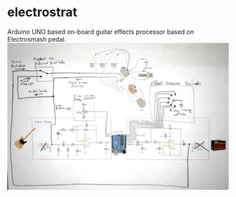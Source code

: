 # electrostrat
Arduino UNO based on-board guitar effects processor based on Electrosmash pedal.
![Image description](./schematic.JPG)
